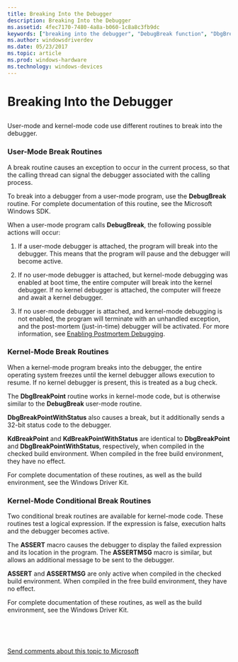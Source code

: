 ```yaml
---
title: Breaking Into the Debugger
description: Breaking Into the Debugger
ms.assetid: 4fec7170-7480-4a8a-b060-1c8a8c3fb9dc
keywords: ["breaking into the debugger", "DebugBreak function", "DbgBreakPoint function", "KdBreakPoint function", "DbgBreakPointWithStatus function", "KdBreakPointWithStatus function", "ASSERT macro", "ASSERTMSG macro"]
ms.author: windowsdriverdev
ms.date: 05/23/2017
ms.topic: article
ms.prod: windows-hardware
ms.technology: windows-devices
---
```


# Breaking Into the Debugger


## <span id="ddk_breaking_into_the_debugger_dbg"></span><span id="DDK_BREAKING_INTO_THE_DEBUGGER_DBG"></span>


User-mode and kernel-mode code use different routines to break into the debugger.

### <span id="user_mode_break_routines"></span><span id="USER_MODE_BREAK_ROUTINES"></span>User-Mode Break Routines

A break routine causes an exception to occur in the current process, so that the calling thread can signal the debugger associated with the calling process.

To break into a debugger from a user-mode program, use the **DebugBreak** routine. For complete documentation of this routine, see the Microsoft Windows SDK.

When a user-mode program calls **DebugBreak**, the following possible actions will occur:

1.  If a user-mode debugger is attached, the program will break into the debugger. This means that the program will pause and the debugger will become active.

2.  If no user-mode debugger is attached, but kernel-mode debugging was enabled at boot time, the entire computer will break into the kernel debugger. If no kernel debugger is attached, the computer will freeze and await a kernel debugger.

3.  If no user-mode debugger is attached, and kernel-mode debugging is not enabled, the program will terminate with an unhandled exception, and the post-mortem (just-in-time) debugger will be activated. For more information, see [Enabling Postmortem Debugging](enabling-postmortem-debugging.md).

### <span id="kernel_mode_break_routines"></span><span id="KERNEL_MODE_BREAK_ROUTINES"></span>Kernel-Mode Break Routines

When a kernel-mode program breaks into the debugger, the entire operating system freezes until the kernel debugger allows execution to resume. If no kernel debugger is present, this is treated as a bug check.

The **DbgBreakPoint** routine works in kernel-mode code, but is otherwise similar to the **DebugBreak** user-mode routine.

**DbgBreakPointWithStatus** also causes a break, but it additionally sends a 32-bit status code to the debugger.

**KdBreakPoint** and **KdBreakPointWithStatus** are identical to **DbgBreakPoint** and **DbgBreakPointWithStatus**, respectively, when compiled in the checked build environment. When compiled in the free build environment, they have no effect.

For complete documentation of these routines, as well as the build environment, see the Windows Driver Kit.

### <span id="kernel_mode_conditional_break_routines"></span><span id="KERNEL_MODE_CONDITIONAL_BREAK_ROUTINES"></span>Kernel-Mode Conditional Break Routines

Two conditional break routines are available for kernel-mode code. These routines test a logical expression. If the expression is false, execution halts and the debugger becomes active.

The **ASSERT** macro causes the debugger to display the failed expression and its location in the program. The **ASSERTMSG** macro is similar, but allows an additional message to be sent to the debugger.

**ASSERT** and **ASSERTMSG** are only active when compiled in the checked build environment. When compiled in the free build environment, they have no effect.

For complete documentation of these routines, as well as the build environment, see the Windows Driver Kit.

 

 

[Send comments about this topic to Microsoft](mailto:wsddocfb@microsoft.com?subject=Documentation%20feedback%20[debugger\debugger]:%20Breaking%20Into%20the%20Debugger%20%20RELEASE:%20%285/15/2017%29&body=%0A%0APRIVACY%20STATEMENT%0A%0AWe%20use%20your%20feedback%20to%20improve%20the%20documentation.%20We%20don't%20use%20your%20email%20address%20for%20any%20other%20purpose,%20and%20we'll%20remove%20your%20email%20address%20from%20our%20system%20after%20the%20issue%20that%20you're%20reporting%20is%20fixed.%20While%20we're%20working%20to%20fix%20this%20issue,%20we%20might%20send%20you%20an%20email%20message%20to%20ask%20for%20more%20info.%20Later,%20we%20might%20also%20send%20you%20an%20email%20message%20to%20let%20you%20know%20that%20we've%20addressed%20your%20feedback.%0A%0AFor%20more%20info%20about%20Microsoft's%20privacy%20policy,%20see%20http://privacy.microsoft.com/default.aspx. "Send comments about this topic to Microsoft")




